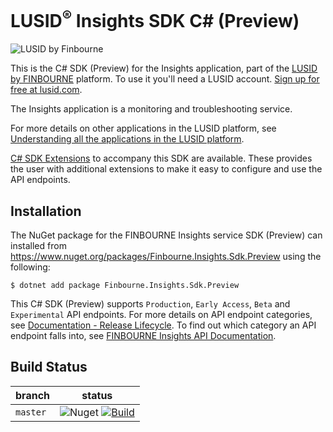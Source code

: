 # LUSID<sup>®</sup> Insights SDK C# (Preview)
![LUSID by Finbourne](https://content.finbourne.com/LUSID_repo.png)

This is the C# SDK (Preview) for the Insights application, part of the [LUSID by FINBOURNE](https://www.finbourne.com/lusid-technology) platform. To use it you'll need a LUSID account. [Sign up for free at lusid.com](https://www.lusid.com/app/signup).

The Insights application is a monitoring and troubleshooting service.

For more details on other applications in the LUSID platform, see [Understanding all the applications in the LUSID platform](https://support.lusid.com/knowledgebase/article/KA-01787/en-us).

[C# SDK Extensions](https://github.com/finbourne/insights-sdk-extensions-csharp) to accompany this SDK are available. These provides the user with additional extensions to make it easy to configure and use the API endpoints.

## Installation

The NuGet package for the FINBOURNE Insights service SDK (Preview) can installed from https://www.nuget.org/packages/Finbourne.Insights.Sdk.Preview using the following:

```
$ dotnet add package Finbourne.Insights.Sdk.Preview
```

This C# SDK (Preview) supports `Production`, `Early Access`, `Beta` and `Experimental` API endpoints. For more details on API endpoint categories, see [Documentation - Release Lifecycle](https://www.lusid.com/app/resources/documentation/lifecycle). To find out which category an API endpoint falls into, see [FINBOURNE Insights API Documentation](https://www.lusid.com/insights/swagger/index.html).

## Build Status 

| branch | status |
| --- | --- |
| `master` |  ![Nuget](https://img.shields.io/nuget/v/Finbourne.Insights.Sdk.Preview?color=blue) [![Build](https://github.com/finbourne/insights-sdk-csharp-preview/actions/workflows/build.yaml/badge.svg?branch=master)](https://github.com/finbourne/insights-sdk-csharp-preview/actions/workflows/build.yaml) |